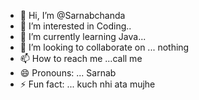 - 👋 Hi, I’m @Sarnabchanda
- 👀 I’m interested in Coding..
- 🌱 I’m currently learning Java...
- 💞️ I’m looking to collaborate on ... nothing 
- 📫 How to reach me ...call me
- 😄 Pronouns: ... Sarnab 
- ⚡ Fun fact: ... kuch nhi ata mujhe 

<!---
Sarnabchanda/Sarnabchanda is a ✨ special ✨ repository because its `README.md` (this file) appears on your GitHub profile.
You can click the Preview link to take a look at your changes.
--->
